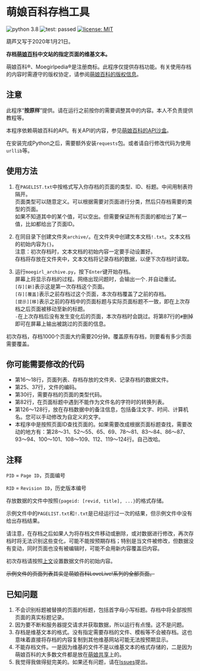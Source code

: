 # 萌娘百科存档工具

![python 3.8](https://img.shields.io/badge/python-3.8-blue.svg?logo=python)
![test: passed](https://img.shields.io/badge/test-passed-brightgreen.svg)
[![license: MIT](https://img.shields.io/badge/license-MIT-blue.svg)](https://opensource.org/licenses/mit-license.php)

葫芦又写于2020年1月21日。

**存档[萌娘百科](https://zh.moegirl.org/)中文站的指定页面的维基文本。**

萌娘百科®、Moegirlpedia®是注册商标。此程序仅提供存档功能。有关使用存档的内容时需遵守的版权协定，请参阅[萌娘百科的版权信息](https://zh.moegirl.org/萌娘百科:版权信息)。

## 注意

此程序“**按原样**”提供。请在运行之前按你的需要调整其中的内容。本人不负责提供教程等。

本程序依赖萌娘百科的API。有关API的内容，参见[萌娘百科的API沙盒](https://zh.moegirl.org/Special:ApiSandbox)。

在安装完成Python之后，需要额外安装`requests`包。或者请自行修改代码为使用`urllib`等。

## 使用方法

1. 在`PAGELIST.txt`中按格式写入你存档的页面的类型、ID、标题。中间用制表符`	`隔开。  
页面类型可以随意定义。可以根据需要对页面进行分类，然后只存档需要的类型的页面。  
如果不知道其中的某个值，可以空出。但需要保证所有页面的都给出了某一值，比如都给出了页面ID。

2. 在同目录下创建文件夹`archive/`。在文件夹中创建文本文档`!.txt`。文本文档的初始内容为`{}`。  
注意：初次存档时，文本文档的初始内容一定要手动设置好。  
存档将存放在文件夹中，文本文档将记录存档的数据，以便下次存档时读取。

3. 运行`moegirl_archive.py`，按下`Enter`键开始存档。  
屏幕上将显示存档的过程。网络出现问题时，会输出一个`.`并自动重试。  
`[存][新]`表示这是第一次存档这个页面。  
`[存][覆盖]`表示之前存档过这个页面，本次存档覆盖了之前的存档。  
`[提示][移]`表示之前的存档中的页面标题与实际页面标题不一致，即在上次存档之后页面被移动至新的标题。  
`-`在上次存档后没有发生变化后的页面，本次存档时会跳过。将第87行的`#`删掉即可在屏幕上输出被跳过的页面的信息。

初次存档，存档1000个页面大约需要20分钟。覆盖原有存档，则要看有多少页面需要覆盖。

## 你可能需要修改的代码

* 第16～18行，页面列表、存档存放的文件夹、记录存档的数据文件。
* 第25、37行，文件的编码。
* 第30行，需要存档的页面的类型代码。
* 第82行，在页面标题中遇到不能作为文件名的字符时的转换列表。
* 第126～128行，放在存档数据中的备注信息，包括备注文字、时间、计算机名。您可以手动修改为自定义的文字。
* 本程序中是按照页面ID查找页面的。如果需要改成根据页面标题查找，需要改动的地方有：第28～31、52～55、65、69、78～81、83～84、86～87、93～94、100～101、108～109、112、119～124行。自己改哈。

## 注释

`PID` = `Page ID`，页面编号

`RID` = `Revision ID`，历史版本编号

存放数据的文件中按照``{pageid: [revid, title], ...}``的格式存储。

示例文件中的`PAGELIST.txt`和`!.txt`是已经运行过一次的结果，但示例文件中没有给出存档结果。

请注意，在存档之后如果人为将存档文件移动或删除，或对数据进行修改，再次存档时将无法识别这些变化，可能不能按预期存档；特别是当文件被修改，但数据没有变动，同时页面也没有被编辑时，可能不会用新内容覆盖旧内容。  

初次存档请按照[上文](#使用方法)设置数据文件的初始内容。

~~示例文件的页面列表其实是萌娘百科LoveLive!系列的全部页面。~~

## 已知问题

1. 不会识别标题被替换的页面的标题，包括首字母小写标题。存档中将全部按照页面的真实标题记录。
2. 因为要不断和服务器提交请求并获取数据，所以运行有点慢。这不是问题。
3. 存档是维基文本的格式。没有指定需要存档的文件、模板等不会被存档。这也意味着直接将存档的内容复制到其他维基网站可能无法按预期显示。
4. 不能存档文件。一是因为维基的文件不是以维基文本的格式存储的，二是因为萌娘百科的大多数文件都是放在[萌娘共享](https://commons.moegirl.org/)上的。
5. 我觉得我做得挺完美的。如果还有问题，请在[Issues](https://github.com/huxiangyou/moegirl-archive/issues)提出。